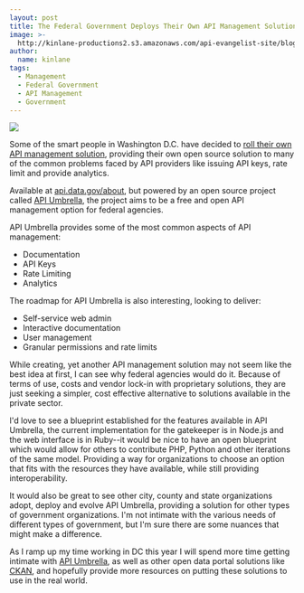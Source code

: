 ```yaml
---
layout: post
title: The Federal Government Deploys Their Own API Management Solution
image: >-
  http://kinlane-productions2.s3.amazonaws.com/api-evangelist-site/blog/bw-umbrella.png
author:
  name: kinlane
tags:
  - Management
  - Federal Government
  - API Management
  - Government
---
```

[![](https://s3.amazonaws.com/kinlane-productions2/bw-icons/bw-umbrella.png)](https://github.com/NREL/api-umbrella/)

Some of the smart people in Washington D.C. have decided to [roll their own API management solution](http://api.data.gov/about/), providing their own open source solution to many of the common problems faced by API providers like issuing API keys, rate limit and provide analytics.

Available at [api.data.gov/about](http://api.data.gov/about/), but powered by an open source project called [API Umbrella](https://github.com/NREL/api-umbrella/), the project aims to be a free and open API management option for federal agencies.

API Umbrella provides some of the most common aspects of API management:

*   Documentation
*   API Keys
*   Rate Limiting
*   Analytics

The roadmap for API Umbrella is also interesting, looking to deliver:

*   Self-service web admin
*   Interactive documentation
*   User management
*   Granular permissions and rate limits

While creating, yet another API management solution may not seem like the best idea at first, I can see why federal agencies would do it. Because of terms of use, costs and vendor lock-in with proprietary solutions, they are just seeking a simpler, cost effective alternative to solutions available in the private sector.

I'd love to see a blueprint established for the features available in API Umbrella, the current implementation for the gatekeeper is in Node.js and the web interface is in Ruby--it would be nice to have an open blueprint which would allow for others to contribute PHP, Python and other iterations of the same model. Providing a way for organizations to choose an option that fits with the resources they have available, while still providing interoperability.

It would also be great to see other city, county and state organizations adopt, deploy and evolve API Umbrella, providing a solution for other types of government organizations. I'm not intimate with the various needs of different types of government, but I'm sure there are some nuances that might make a difference.

As I ramp up my time working in DC this year I will spend more time getting intimate with [API Umbrella](https://github.com/NREL/api-umbrella/), as well as other open data portal solutions like [CKAN](http://ckan.org/), and hopefully provide more resources on putting these solutions to use in the real world.
